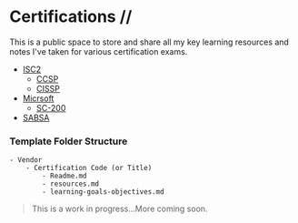 # Certifications //

This is a public space to store and share all my key learning resources and notes I've taken for various certification exams. 

  - [ISC2](/ISC2/)
    - [CCSP](/ISC2/CCSP/)
    - [CISSP](/ISC2/CISSP)
  - [Micrsoft](/Microsoft/)
    - [SC-200](/Microsoft/sc-200/)
  - [SABSA](/SABSA/)

### Template Folder Structure
    - Vendor
        - Certification Code (or Title)
            - Readme.md
            - resources.md
            - learning-goals-objectives.md


> This is a work in progress...More coming soon.

